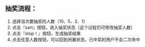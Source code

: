 
## 抽奖流程：

1. 选择当次要抽奖的人数（10、5、2、1）
2. 点击『sart』按钮，进入抽奖状态（这个过程仍可修改抽奖人数）
3. 点击『stop！』按钮，生成抽奖结果
4. 点击任意人数按钮，可以回到闲置状态，已中奖的用户不会二次命中
